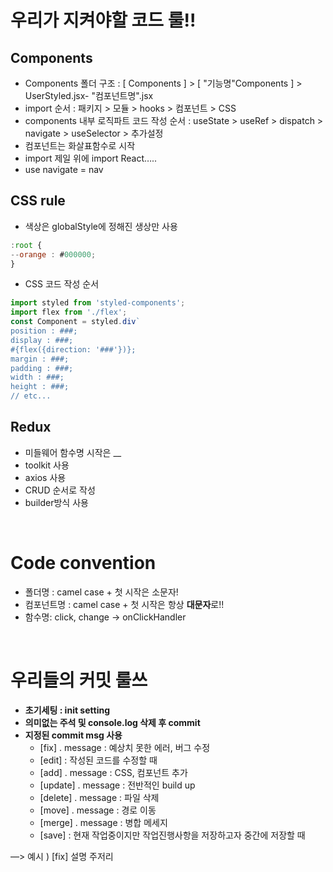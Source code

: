 # **우리가 지켜야할 코드 룰!!**

## **Components**

- Components 폴더 구조 : [ Components ] > [ "기능명"Components ] > UserStyled.jsx- "컴포넌트명".jsx
- import 순서 : 패키지 > 모듈 > hooks > 컴포넌트 > CSS
- components 내부 로직파트 코드 작성 순서 : useState > useRef > dispatch > navigate > useSelector > 추가설정
- 컴포넌트는 화살표함수로 시작
- import 제일 위에 import React…..
- use navigate = nav

## **CSS rule**

- 색상은 globalStyle에 정해진 생상만 사용

```js
:root {
--orange : #000000;
}
```

- CSS 코드 작성 순서

```js
import styled from 'styled-components';
import flex from './flex';
const Component = styled.div`
position : ###;
display : ###;
#{flex({direction: '###'})};
margin : ###;
padding : ###;
width : ###;
height : ###;
// etc...
```

## **Redux**

- 미들웨어 함수명 시작은 \_\_
- toolkit 사용
- axios 사용
- CRUD 순서로 작성
- builder방식 사용

<br>

# **Code convention**

- 폴더명 : camel case + 첫 시작은 소문자!
- 컴포넌트명 : camel case + 첫 시작은 항상 **대문자**로!!
- 함수명: click, change → onClickHandler

<br>

# **우리들의 커밋 룰쓰**

- **초기세팅 : init setting**
- **의미없는 주석 및 console.log 삭제 후 commit**
- **지정된 commit msg 사용**
  - [fix] . message : 예상치 못한 에러, 버그 수정
  - [edit] : 작성된 코드를 수정할 때
  - [add] . message : CSS, 컴포넌트 추가
  - [update] . message : 전반적인 build up
  - [delete] . message : 파일 삭제
  - [move] . message : 경로 이동
  - [merge] . message : 병합 메세지
  - [save] : 현재 작업중이지만 작업진행사항을 저장하고자 중간에 저장할 때

—> 예시 ) [fix] 설명 주저리
